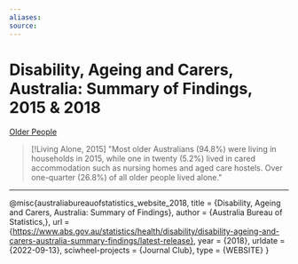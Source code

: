 ```yaml
---
aliases:
source:
---
```


# Disability, Ageing and Carers, Australia: Summary of Findings, 2015 & 2018

[Older People](https://www.abs.gov.au/ausstats/abs@.nsf/Lookup/4430.0main+features302015#:~:text=Most%20older%20Australians%20(94.8%25),all%20older%20people%20lived%20alone.)


> [!Living Alone, 2015]
> "Most older Australians (94.8%) were living in households in 2015, while one in twenty (5.2%) lived in cared accommodation such as nursing homes and aged care hostels. Over one-quarter (26.8%) of all older people lived alone."

***

@misc{australiabureauofstatistics_website_2018,
title = {Disability, Ageing and Carers, Australia: Summary of Findings},
author = {Australia Bureau of Statistics,},
url = {https://www.abs.gov.au/statistics/health/disability/disability-ageing-and-carers-australia-summary-findings/latest-release},
year = {2018},
urldate = {2022-09-13},
sciwheel-projects = {Journal Club},
type = {WEBSITE}
}
